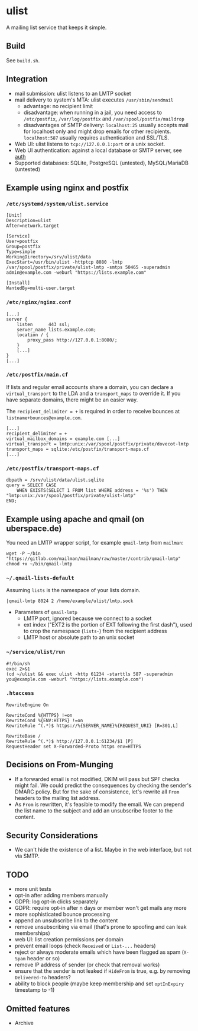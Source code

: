 # ulist

A mailing list service that keeps it simple.

## Build

See `build.sh`.

## Integration

* mail submission: ulist listens to an LMTP socket
* mail delivery to system's MTA: ulist executes `/usr/sbin/sendmail`
  * advantage: no recipient limit
  * disadvantage: when running in a jail, you need access to `/etc/postfix`, `/var/log/postfix` and `/var/spool/postfix/maildrop`
  * disadvantages of SMTP delivery: `localhost:25` usually accepts mail for localhost only and might drop emails for other recipients. `localhost:587` usually requires authentication and SSL/TLS.
* Web UI: ulist listens to `tcp://127.0.0.1:port` or a unix socket.
* Web UI authentication: against a local database or SMTP server, see [auth](https://github.com/wansing/auth)
* Supported databases: SQLite, PostgreSQL (untested), MySQL/MariaDB (untested)

## Example using nginx and postfix

### `/etc/systemd/system/ulist.service`

```
[Unit]
Description=ulist
After=network.target

[Service]
User=postfix
Group=postfix
Type=simple
WorkingDirectory=/srv/ulist/data
ExecStart=/usr/bin/ulist -httptcp 8080 -lmtp /var/spool/postfix/private/ulist-lmtp -smtps 50465 -superadmin admin@example.com -weburl "https://lists.example.com"

[Install]
WantedBy=multi-user.target
```

### `/etc/nginx/nginx.conf`

```
[...]
server {
    listen      443 ssl;
    server_name lists.example.com;
    location / {
        proxy_pass http://127.0.0.1:8080/;
    }
    [...]
}
[...]
```

### `/etc/postfix/main.cf`

If lists and regular email accounts share a domain, you can declare a `virtual_transport` to the LDA and a `transport_maps` to override it. If you have separate domains, there might be an easier way.

The `recipient_delimiter = +` is required in order to receive bounces at `listname+bounces@example.com`.

```
[...]
recipient_delimiter = +
virtual_mailbox_domains = example.com [...]
virtual_transport = lmtp:unix:/var/spool/postfix/private/dovecot-lmtp
transport_maps = sqlite:/etc/postfix/transport-maps.cf
[...]
```

### `/etc/postfix/transport-maps.cf`

```
dbpath = /srv/ulist/data/ulist.sqlite
query = SELECT CASE
	WHEN EXISTS(SELECT 1 FROM list WHERE address = '%s') THEN "lmtp:unix:/var/spool/postfix/private/ulist-lmtp"
END;
```

## Example using apache and qmail (on uberspace.de)

You need an LMTP wrapper script, for example `qmail-lmtp` from `mailman`:

```
wget -P ~/bin "https://gitlab.com/mailman/mailman/raw/master/contrib/qmail-lmtp"
chmod +x ~/bin/qmail-lmtp
```

### `~/.qmail-lists-default`

Assuming `lists` is the namespace of your lists domain.

```
|qmail-lmtp 8024 2 /home/example/ulist/lmtp.sock
```

* Parameters of `qmail-lmtp`
  * LMTP port, ignored because we connect to a socket
  * ext index ("EXT2 is the portion of EXT following the first dash"), used to crop the namespace (`lists-`) from the recipient address
  * LMTP host or absolute path to an unix socket

### `~/service/ulist/run`

```
#!/bin/sh
exec 2>&1
(cd ~/ulist && exec ulist -http 61234 -starttls 587 -superadmin you@example.com -weburl "https://lists.example.com")
```

### `.htaccess`

```
RewriteEngine On

RewriteCond %{HTTPS} !=on
RewriteCond %{ENV:HTTPS} !=on
RewriteRule ^(.*)$ https://%{SERVER_NAME}%{REQUEST_URI} [R=301,L]

RewriteBase /
RewriteRule ^(.*)$ http://127.0.0.1:61234/$1 [P]
RequestHeader set X-Forwarded-Proto https env=HTTPS
```

## Decisions on From-Munging

* If a forwarded email is not modified, DKIM will pass but SPF checks might fail. We could predict the consequences by checking the sender's DMARC policy. But for the sake of consistence, let's rewrite all `From` headers to the mailing list address.
* As `From` is rewritten, it's feasible to modify the email. We can prepend the list name to the subject and add an unsubscribe footer to the content.

## Security Considerations

* We can't hide the existence of a list. Maybe in the web interface, but not via SMTP.

## TODO

* more unit tests
* opt-in after adding members manually
* GDPR: log opt-in clicks separately
* GDPR: require opt-in after n days or member won't get mails any more
* more sophisticated bounce processing
* append an unsubscribe link to the content
* remove unsubscribing via email (that's prone to spoofing and can leak memberships)
* web UI: list creation permissions per domain
* prevent email loops (check `Received` or `List-...` headers)
* reject or always moderate emails which have been flagged as spam (`X-Spam` header or so)
* remove IP address of sender (or check that removal works)
* ensure that the sender is not leaked if `HideFrom` is true, e.g. by removing `Delivered-To` headers?
* ability to block people (maybe keep membership and set `optInExpiry` timestamp to -1)

## Omitted features

* Archive
